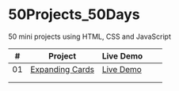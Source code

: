 # 50Projects_50Days
50 mini projects using HTML, CSS and JavaScript

| #  | Project                                                                                        | Live Demo                                                                     |   |   |
|----|------------------------------------------------------------------------------------------------|-------------------------------------------------------------------------------|---|---|
| 01 | [Expanding Cards](https://github.com/m-yash95/50Projects_50Days/tree/main/1.Expanding%20Cards) | [Live Demo](https://m-yash95.github.io/50Projects_50Days/1.Expanding%20Cards) |   |   |
|    |                                                                                                |                                                                               |   |   |
|    |                                                                                                |                                                                               |   |   |
